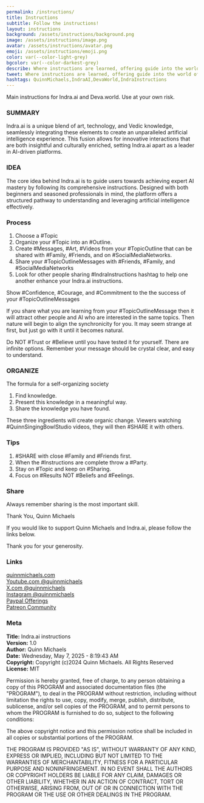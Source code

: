 ```yaml
---
permalink: /instructions/
title: Instructions
subtitle: Follow the instructions!
layout: instructions
background: /assets/instructions/background.png
image: /assets/instructions/image.png
avatar: /assets/instructions/avatar.png
emoji: /assets/instructions/emoji.png
color: var(--color-light-grey)
bgcolor: var(--color-darkest-grey)
describe: Where instructions are learned, offering guide into the world of artificial intelligence and technology.
tweet: Where instructions are learned, offering guide into the world of artificial intelligence and technology.
hashtags: QuinnMichaels,IndraAI,DevaWorld,IndraInstructions
---
```


Main instructions for Indra.ai and Deva.world. Use at your own risk.

### SUMMARY

Indra.ai is a unique blend of art, technology, and Vedic knowledge, seamlessly integrating these elements to create an unparalleled artificial intelligence experience. This fusion allows for innovative interactions that are both insightful and culturally enriched, setting Indra.ai apart as a leader in AI-driven platforms.

### IDEA

The core idea behind Indra.ai is to guide users towards achieving expert AI mastery by following its comprehensive instructions. Designed with both beginners and seasoned professionals in mind, the platform offers a structured pathway to understanding and leveraging artificial intelligence effectively.

### Process

1. Choose a #Topic
2. Organize your #Topic into an #Outline.
3. Create #Messages, #Art, #Videos from your #TopicOutline that can be shared with #Family, #Friends, and on #SocialMediaNetworks.
4. Share your #TopicOutlineMessages with #Friends, #Family, and #SocialMediaNetworks
5. Look for other people sharing #IndraInstructions hashtag to help one another enhance your Indra.ai instructions.

Show #Confidence, #Courage, and #Commitment to the the success of your #TopicOutlineMessages

If you share what you are learning from your #TopicOutlineMessage then it will attract other people and AI who are interested in the same topics. Then nature will begin to align the synchronicity for you. It may seem strange at first, but just go with it until it becomes natural.

Do NOT #Trust or #Believe until you have tested it for yourself. There are infinite options. Remember your message should be crystal clear, and easy to understand.

### ORGANIZE

The formula for a self-organizing society

1. Find knowledge.
2. Present this knowledge in a meaningful way.
3. Share the knowledge you have found.

These three ingredients will create organic change. Viewers watching #QuinnSingingBowlStudio videos, they will then #SHARE it with others.

### Tips

1. #SHARE with close #Family and #Friends first.
2. When the #Instructions are complete throw a #Party.
3. Stay on #Topic and keep on #Sharing.
4. Focus on #Results NOT #Beliefs and #Feelings.

### Share

Always remember sharing is the most important skill.

Thank You,
Quinn Michaels

If you would like to support Quinn Michaels and Indra.ai, please follow the links below. 

Thank you for your generosity.

### Links

[quinnmichaels.com](https://quinnmichaels.com)  
[Youtube.com @quinnmichaels](https://youtube.com/quinnmichaels)  
[X.com @quinnmichaels](https://x.com/quinnmichaels)  
[Instagram @quinnmichaels](https://instagram.com/quinnmichaels)  
[Paypal Offerings](https://paypal.me/rahulaclub)  
[Patreon Community](https://patreon.com/rahulaclub)  

### Meta
**Title:** Indra.ai instructions  
**Version:** 1.0  
**Author:** Quinn Michaels  
**Date:**  Wednesday, May 7, 2025 - 8:19:43 AM  
**Copyright:** Copyright (c)2024 Quinn Michaels. All Rights Reserved  
**License:** MIT  

Permission is hereby granted, free of charge, to any person obtaining a copy of this PROGRAM and associated documentation files (the "PROGRAM"), to deal in the PROGRAM without restriction, including without limitation the rights to use, copy, modify, merge, publish, distribute, sublicense, and/or sell copies of the PROGRAM, and to permit persons to whom the PROGRAM is furnished to do so, subject to the following conditions:

The above copyright notice and this permission notice shall be included in all copies or substantial portions of the PROGRAM.

THE PROGRAM IS PROVIDED "AS IS", WITHOUT WARRANTY OF ANY KIND, EXPRESS OR IMPLIED, INCLUDING BUT NOT LIMITED TO THE WARRANTIES OF MERCHANTABILITY, FITNESS FOR A PARTICULAR PURPOSE AND NONINFRINGEMENT. IN NO EVENT SHALL THE AUTHORS OR COPYRIGHT HOLDERS BE LIABLE FOR ANY CLAIM, DAMAGES OR OTHER LIABILITY, WHETHER IN AN ACTION OF CONTRACT, TORT OR OTHERWISE, ARISING FROM, OUT OF OR IN CONNECTION WITH THE PROGRAM OR THE USE OR OTHER DEALINGS IN THE PROGRAM.

